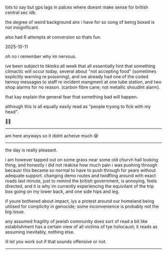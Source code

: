 lots to say but gps lags in palces where doesnt make sense for british central sec idk.  

the degree of weird background anx i have for so oong of being boxed is not insignificant.  

also had 6 attempts at conversion so thats fun.  

2025-10-11  

oh no i remember why im nervous.  

ive been subject to tiktoks all week that all essentially hint that something climactic will occur today, several about "not accepting food" (sometimes explicitly warning re poisoning), and ive already had one of the coded tannoy messages to staff re incident mangment at one tube station, and two shop alarms for no reason. (carbon fibre cane; not metallic shoudlnt alarm).  

that kay explain the general fear that something bad will happen.  

although this is all equally easily read as "people tryong to fick with my head".  

🤷‍♀️

---

am here anyways so it didnt acheive much 😅

---

the day is really pleasant.  

i am however tapped out on some grass near some old churvh hall looking thing, and honestly i did not reakise how much pain i was pushing through becausr this became so normal to have to push through for years without adequate support. changing demo routes and twidfling around with exact roads last minute, just to remind the british government, is annoying, feels directed, and it is why im currently experiencing the equivilant of the trip box going on my lower back, and one side hips and leg.  

if youre bothered about impact, iys a protest around our homeland being utilised for complicity in genocide; some inconvenience is probably not the big issue.  

any assumed fragility of jewish community does sort of read a bit like establishment has a certain view of all victims of tye holocaust; it reads as assuming inevitably, nothing else.  

ill let you work out if that sounds offensive or not.  

---


